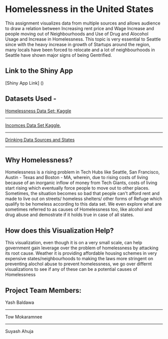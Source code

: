 # Homelessness in the United States
This assignment visualizes data from multiple sources and allows audience to draw a relation between Increasing rent price and Wage Increase and people moving out of Neighbourhoods and Use of Drug and Alocohol Usage and Increase in Homelessness. This topic is very essential to Seattle since with the heavy increase in growth of Startups around the region, many locals have been forced to relocate and a lot of neighbourhoods in Seattle have shown major signs of being Gentrified. 

## Link to the Shiny App
[Shiny App Link] ()

## Datasets Used -  
[Homelessness Data Set: Kaggle](https://www.kaggle.com/adamschroeder/homelessness/version/2)
___

[Incomces Data Set Kaggle](https://www.kaggle.com/goldenoakresearch/us-household-income-stats-geo-locations#kaggle_income.csv),

___

[Drinking Data Sources and States](http://www.healthdata.org/us-health/data-download)

___

## Why Homelessness?
Homelessness is a rising problem in Tech Hubs like Seattle, San Francisco, Austin - Texas and 
Boston - MA, wherein, due to rising costs of living because of an inorganic inflow of money from Tech
Giants, costs of living start rising which eventually force people to move out to other places. 
Sometimes, the situation becomes so bad that people can't afford rent and made to live out on streets/
homeless shelters/ other forms of Refuge which qualify to be homeless according to this data set. 
We even explore what are sometimes referred to as causes of Homelessness too, like alcohol and drug abuse
and demostrate if it holds true in case of all states. 

## How does this Visualization Help?
This visualization, even though it is on a very small scale, can help government gain leverage over the 
problem of homelessness by attacking its root cause.
Weather it is providing affordable housing schemes in very expensive states/neighbourhoods to making the 
laws more stringent on preventing alochol abuse to prevent homelessness, we go over differnt visualizations
to see if any of these can be a potential causes of Homelessness

## Project Team Members: 
Yash Baldawa
___
Tow Mokaramnee
___
Suyash Ahuja